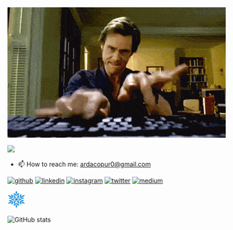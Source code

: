 <img src="https://github.com/arda-copur/arda-copur/blob/main/68747470733a2f2f6173736574732d676c6f62616c2e776562736974652d66696c65732e636f6d2f3565396161363666643338383661613262346563303163612f3566613534363562383161356136363734346331663664655f776562646576656c6f706572636f64696e67.gif" width="auto">

![](ages/banner.pn)


- 📫 How to reach me: ardacopur0@gmail.com 


[<img src='https://cdn.jsdelivr.net/npm/simple-icons@3.0.1/icons/github.svg' alt='github' height='40'>](https://github.com/arda-copur)  [<img src='https://cdn.jsdelivr.net/npm/simple-icons@3.0.1/icons/linkedin.svg' alt='linkedin' height='40'>](https://www.linkedin.com/in/ardacopur/)  [<img src='https://cdn.jsdelivr.net/npm/simple-icons@3.0.1/icons/instagram.svg' alt='instagram' height='40'>](https://www.instagram.com/ardacopur/)  [<img src='https://cdn.jsdelivr.net/npm/simple-icons@3.0.1/icons/twitter.svg' alt='twitter' height='40'>](https://twitter.com/burjuvaghetto)  [<img src='https://cdn.jsdelivr.net/npm/simple-icons@3.0.1/icons/medium.svg' alt='medium' height='40'>](https://medium.com/@ardacopur)  

<a href='https://archiveprogram.github.com/'><img src='https://raw.githubusercontent.com/acervenky/animated-github-badges/master/assets/acbadge.gif' width='40' height='40'></a> 

 ![GitHub stats](https://github-readme-stats.vercel.app/api?username=arda-copur&show_icons=true)  

 

